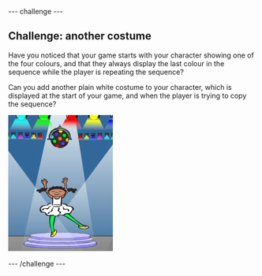 --- challenge ---

## Challenge: another costume

Have you noticed that your game starts with your character showing one of the four colours, and that they always display the last colour in the sequence while the player is repeating the sequence?

Can you add another plain white costume to your character, which is displayed at the start of your game, and when the player is trying to copy the sequence?

![screenshot](images/colour-white.png)

--- /challenge ---